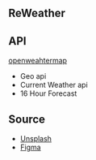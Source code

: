 ## ReWeather

## API 
[openweahtermap](https://openweathermap.org) 
- Geo api
- Current Weather api
- 16 Hour Forecast

## Source
- [Unsplash](https://unsplash.com/)
- [Figma](https://www.figma.com/file/aIdz5VFrRrCEfqwaQuSdrO/Weather-APP?type=design&node-id=0%3A1&mode=design&t=AMDGPnlbB0rYI6qR-1)
